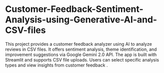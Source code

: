 # Customer-Feedback-Sentiment-Analysis-using-Generative-AI-and-CSV-files
This project provides a customer feedback analyzer using AI to analyze reviews in CSV files. It offers sentiment analysis, theme identification, and improvement suggestions via Google Gemini 2.0 API. The app is built with Streamlit and supports CSV file uploads. Users can select specific analysis types and view insights from customer feedback .
